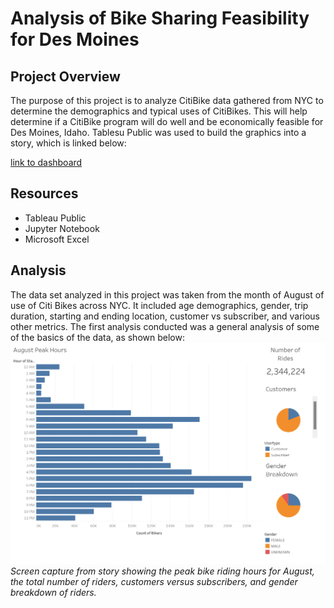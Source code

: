 # Analysis of Bike Sharing Feasibility for Des Moines

## Project Overview

The purpose of this project is to analyze CitiBike data gathered from NYC to determine the demographics and typical uses of CitiBikes. This will help determine if a CitiBike program will do well and be economically feasible for Des Moines, Idaho. Tablesu Public was used to build the graphics into a story, which is linked below:

[link to dashboard](https://public.tableau.com/app/profile/casey.lee2755/viz/Bike_Modules/CitiBikeFinalAnalysis?publish=yes)

## Resources

* Tableau Public 
* Jupyter Notebook
* Microsoft Excel

## Analysis

The data set analyzed in this project was taken from the month of August of use of Citi Bikes across NYC. It included age demographics, gender, trip duration, starting and ending location, customer vs subscriber, and various other metrics. The first analysis conducted was a general analysis of some of the basics of the data, as shown below:
 ![general_data.png](/Images/general_data.png)
 *Screen capture from story showing the peak bike riding hours for August, the total number of riders, customers versus subscribers, and gender breakdown of riders.*
